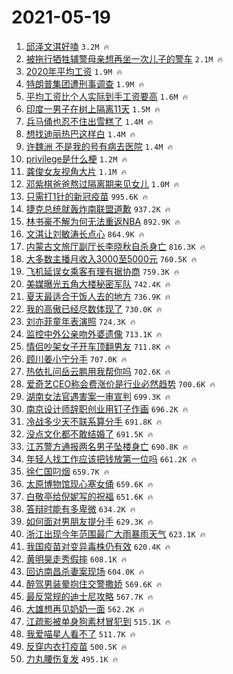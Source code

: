 # 2021-05-19

1. [邱泽文淇好嗑](https://s.weibo.com/weibo?q=%23%E9%82%B1%E6%B3%BD%E6%96%87%E6%B7%87%E5%A5%BD%E5%97%91%23&Refer=top) `3.2M 🔥`
1. [被拖行牺牲辅警母亲想再坐一次儿子的警车](https://s.weibo.com/weibo?q=%23%E8%A2%AB%E6%8B%96%E8%A1%8C%E7%89%BA%E7%89%B2%E8%BE%85%E8%AD%A6%E6%AF%8D%E4%BA%B2%E6%83%B3%E5%86%8D%E5%9D%90%E4%B8%80%E6%AC%A1%E5%84%BF%E5%AD%90%E7%9A%84%E8%AD%A6%E8%BD%A6%23&Refer=top) `2.1M 🔥`
1. [2020年平均工资](https://s.weibo.com/weibo?q=%232020%E5%B9%B4%E5%B9%B3%E5%9D%87%E5%B7%A5%E8%B5%84%23&Refer=top) `1.9M 🔥`
1. [特朗普集团遭刑事调查](https://s.weibo.com/weibo?q=%23%E7%89%B9%E6%9C%97%E6%99%AE%E9%9B%86%E5%9B%A2%E9%81%AD%E5%88%91%E4%BA%8B%E8%B0%83%E6%9F%A5%23&Refer=top) `1.9M 🔥`
1. [平均工资比个人实际到手工资要高](https://s.weibo.com/weibo?q=%23%E5%B9%B3%E5%9D%87%E5%B7%A5%E8%B5%84%E6%AF%94%E4%B8%AA%E4%BA%BA%E5%AE%9E%E9%99%85%E5%88%B0%E6%89%8B%E5%B7%A5%E8%B5%84%E8%A6%81%E9%AB%98%23&Refer=top) `1.6M 🔥`
1. [印度一男子在树上隔离11天](https://s.weibo.com/weibo?q=%23%E5%8D%B0%E5%BA%A6%E4%B8%80%E7%94%B7%E5%AD%90%E5%9C%A8%E6%A0%91%E4%B8%8A%E9%9A%94%E7%A6%BB11%E5%A4%A9%23&Refer=top) `1.5M 🔥`
1. [兵马俑也忍不住出雪糕了](https://s.weibo.com/weibo?q=%23%E5%85%B5%E9%A9%AC%E4%BF%91%E4%B9%9F%E5%BF%8D%E4%B8%8D%E4%BD%8F%E5%87%BA%E9%9B%AA%E7%B3%95%E4%BA%86%23&Refer=top) `1.4M 🔥`
1. [想找迪丽热巴这样白](https://s.weibo.com/weibo?q=%23%E6%83%B3%E6%89%BE%E8%BF%AA%E4%B8%BD%E7%83%AD%E5%B7%B4%E8%BF%99%E6%A0%B7%E7%99%BD%23&Refer=top) `1.4M 🔥`
1. [许魏洲 不是我的号有病去医院](https://s.weibo.com/weibo?q=%E8%AE%B8%E9%AD%8F%E6%B4%B2%20%E4%B8%8D%E6%98%AF%E6%88%91%E7%9A%84%E5%8F%B7%E6%9C%89%E7%97%85%E5%8E%BB%E5%8C%BB%E9%99%A2&Refer=top) `1.4M 🔥`
1. [privilege是什么梗](https://s.weibo.com/weibo?q=%23privilege%E6%98%AF%E4%BB%80%E4%B9%88%E6%A2%97%23&Refer=top) `1.2M 🔥`
1. [龚俊女友视角大片](https://s.weibo.com/weibo?q=%23%E9%BE%9A%E4%BF%8A%E5%A5%B3%E5%8F%8B%E8%A7%86%E8%A7%92%E5%A4%A7%E7%89%87%23&Refer=top) `1.1M 🔥`
1. [邓紫棋爸爸熬过隔离期来见女儿](https://s.weibo.com/weibo?q=%23%E9%82%93%E7%B4%AB%E6%A3%8B%E7%88%B8%E7%88%B8%E7%86%AC%E8%BF%87%E9%9A%94%E7%A6%BB%E6%9C%9F%E6%9D%A5%E8%A7%81%E5%A5%B3%E5%84%BF%23&Refer=top) `1.0M 🔥`
1. [只需打1针的新冠疫苗](https://s.weibo.com/weibo?q=%23%E5%8F%AA%E9%9C%80%E6%89%931%E9%92%88%E7%9A%84%E6%96%B0%E5%86%A0%E7%96%AB%E8%8B%97%23&Refer=top) `995.6K 🔥`
1. [捷克总统就轰炸南联盟道歉](https://s.weibo.com/weibo?q=%23%E6%8D%B7%E5%85%8B%E6%80%BB%E7%BB%9F%E5%B0%B1%E8%BD%B0%E7%82%B8%E5%8D%97%E8%81%94%E7%9B%9F%E9%81%93%E6%AD%89%23&Refer=top) `937.2K 🔥`
1. [林书豪不解为何无法重返NBA](https://s.weibo.com/weibo?q=%23%E6%9E%97%E4%B9%A6%E8%B1%AA%E4%B8%8D%E8%A7%A3%E4%B8%BA%E4%BD%95%E6%97%A0%E6%B3%95%E9%87%8D%E8%BF%94NBA%23&Refer=top) `892.9K 🔥`
1. [文淇让刘敏涛长点心](https://s.weibo.com/weibo?q=%23%E6%96%87%E6%B7%87%E8%AE%A9%E5%88%98%E6%95%8F%E6%B6%9B%E9%95%BF%E7%82%B9%E5%BF%83%23&Refer=top) `864.9K 🔥`
1. [内蒙古文旅厅副厅长李晓秋自杀身亡](https://s.weibo.com/weibo?q=%23%E5%86%85%E8%92%99%E5%8F%A4%E6%96%87%E6%97%85%E5%8E%85%E5%89%AF%E5%8E%85%E9%95%BF%E6%9D%8E%E6%99%93%E7%A7%8B%E8%87%AA%E6%9D%80%E8%BA%AB%E4%BA%A1%23&Refer=top) `816.3K 🔥`
1. [大多数主播月收入3000至5000元](https://s.weibo.com/weibo?q=%23%E5%A4%A7%E5%A4%9A%E6%95%B0%E4%B8%BB%E6%92%AD%E6%9C%88%E6%94%B6%E5%85%A53000%E8%87%B35000%E5%85%83%23&Refer=top) `760.5K 🔥`
1. [飞机延误女乘客有理有据协商](https://s.weibo.com/weibo?q=%23%E9%A3%9E%E6%9C%BA%E5%BB%B6%E8%AF%AF%E5%A5%B3%E4%B9%98%E5%AE%A2%E6%9C%89%E7%90%86%E6%9C%89%E6%8D%AE%E5%8D%8F%E5%95%86%23&Refer=top) `759.3K 🔥`
1. [美媒曝光五角大楼秘密军队](https://s.weibo.com/weibo?q=%23%E7%BE%8E%E5%AA%92%E6%9B%9D%E5%85%89%E4%BA%94%E8%A7%92%E5%A4%A7%E6%A5%BC%E7%A7%98%E5%AF%86%E5%86%9B%E9%98%9F%23&Refer=top) `742.4K 🔥`
1. [夏天最适合干饭人去的地方](https://s.weibo.com/weibo?q=%23%E5%A4%8F%E5%A4%A9%E6%9C%80%E9%80%82%E5%90%88%E5%B9%B2%E9%A5%AD%E4%BA%BA%E5%8E%BB%E7%9A%84%E5%9C%B0%E6%96%B9%23&Refer=top) `736.9K 🔥`
1. [我的高傲已经尽数体现了](https://s.weibo.com/weibo?q=%23%E6%88%91%E7%9A%84%E9%AB%98%E5%82%B2%E5%B7%B2%E7%BB%8F%E5%B0%BD%E6%95%B0%E4%BD%93%E7%8E%B0%E4%BA%86%23&Refer=top) `730.0K 🔥`
1. [刘亦菲童年表演照](https://s.weibo.com/weibo?q=%23%E5%88%98%E4%BA%A6%E8%8F%B2%E7%AB%A5%E5%B9%B4%E8%A1%A8%E6%BC%94%E7%85%A7%23&Refer=top) `724.3K 🔥`
1. [监控中外公亲吻外婆遗像](https://s.weibo.com/weibo?q=%23%E7%9B%91%E6%8E%A7%E4%B8%AD%E5%A4%96%E5%85%AC%E4%BA%B2%E5%90%BB%E5%A4%96%E5%A9%86%E9%81%97%E5%83%8F%23&Refer=top) `713.1K 🔥`
1. [情侣吵架女子开车顶翻男友](https://s.weibo.com/weibo?q=%23%E6%83%85%E4%BE%A3%E5%90%B5%E6%9E%B6%E5%A5%B3%E5%AD%90%E5%BC%80%E8%BD%A6%E9%A1%B6%E7%BF%BB%E7%94%B7%E5%8F%8B%23&Refer=top) `711.8K 🔥`
1. [顾川姜小宁分手](https://s.weibo.com/weibo?q=%23%E9%A1%BE%E5%B7%9D%E5%A7%9C%E5%B0%8F%E5%AE%81%E5%88%86%E6%89%8B%23&Refer=top) `707.0K 🔥`
1. [热依扎问岳云鹏用我帮你吗](https://s.weibo.com/weibo?q=%23%E7%83%AD%E4%BE%9D%E6%89%8E%E9%97%AE%E5%B2%B3%E4%BA%91%E9%B9%8F%E7%94%A8%E6%88%91%E5%B8%AE%E4%BD%A0%E5%90%97%23&Refer=top) `702.6K 🔥`
1. [爱奇艺CEO称会费涨价是行业必然趋势](https://s.weibo.com/weibo?q=%23%E7%88%B1%E5%A5%87%E8%89%BACEO%E7%A7%B0%E4%BC%9A%E8%B4%B9%E6%B6%A8%E4%BB%B7%E6%98%AF%E8%A1%8C%E4%B8%9A%E5%BF%85%E7%84%B6%E8%B6%8B%E5%8A%BF%23&Refer=top) `700.6K 🔥`
1. [湖南女法官遇害案一审宣判](https://s.weibo.com/weibo?q=%23%E6%B9%96%E5%8D%97%E5%A5%B3%E6%B3%95%E5%AE%98%E9%81%87%E5%AE%B3%E6%A1%88%E4%B8%80%E5%AE%A1%E5%AE%A3%E5%88%A4%23&Refer=top) `699.3K 🔥`
1. [南京设计师辞职创业用钉子作画](https://s.weibo.com/weibo?q=%23%E5%8D%97%E4%BA%AC%E8%AE%BE%E8%AE%A1%E5%B8%88%E8%BE%9E%E8%81%8C%E5%88%9B%E4%B8%9A%E7%94%A8%E9%92%89%E5%AD%90%E4%BD%9C%E7%94%BB%23&Refer=top) `696.2K 🔥`
1. [冷战多少天不联系算分手](https://s.weibo.com/weibo?q=%23%E5%86%B7%E6%88%98%E5%A4%9A%E5%B0%91%E5%A4%A9%E4%B8%8D%E8%81%94%E7%B3%BB%E7%AE%97%E5%88%86%E6%89%8B%23&Refer=top) `691.8K 🔥`
1. [没点文化都不敢结婚了](https://s.weibo.com/weibo?q=%23%E6%B2%A1%E7%82%B9%E6%96%87%E5%8C%96%E9%83%BD%E4%B8%8D%E6%95%A2%E7%BB%93%E5%A9%9A%E4%BA%86%23&Refer=top) `691.5K 🔥`
1. [江苏警方通报两名男子坠楼身亡](https://s.weibo.com/weibo?q=%23%E6%B1%9F%E8%8B%8F%E8%AD%A6%E6%96%B9%E9%80%9A%E6%8A%A5%E4%B8%A4%E5%90%8D%E7%94%B7%E5%AD%90%E5%9D%A0%E6%A5%BC%E8%BA%AB%E4%BA%A1%23&Refer=top) `690.8K 🔥`
1. [年轻人找工作应该把钱放第一位吗](https://s.weibo.com/weibo?q=%23%E5%B9%B4%E8%BD%BB%E4%BA%BA%E6%89%BE%E5%B7%A5%E4%BD%9C%E5%BA%94%E8%AF%A5%E6%8A%8A%E9%92%B1%E6%94%BE%E7%AC%AC%E4%B8%80%E4%BD%8D%E5%90%97%23&Refer=top) `661.2K 🔥`
1. [徐仁国叼烟](https://s.weibo.com/weibo?q=%23%E5%BE%90%E4%BB%81%E5%9B%BD%E5%8F%BC%E7%83%9F%23&Refer=top) `659.7K 🔥`
1. [太原博物馆现心塞女俑](https://s.weibo.com/weibo?q=%23%E5%A4%AA%E5%8E%9F%E5%8D%9A%E7%89%A9%E9%A6%86%E7%8E%B0%E5%BF%83%E5%A1%9E%E5%A5%B3%E4%BF%91%23&Refer=top) `659.6K 🔥`
1. [白敬亭给倪妮写的祝福](https://s.weibo.com/weibo?q=%23%E7%99%BD%E6%95%AC%E4%BA%AD%E7%BB%99%E5%80%AA%E5%A6%AE%E5%86%99%E7%9A%84%E7%A5%9D%E7%A6%8F%23&Refer=top) `651.6K 🔥`
1. [答辩时能有多卑微](https://s.weibo.com/weibo?q=%23%E7%AD%94%E8%BE%A9%E6%97%B6%E8%83%BD%E6%9C%89%E5%A4%9A%E5%8D%91%E5%BE%AE%23&Refer=top) `634.2K 🔥`
1. [如何面对男朋友提分手](https://s.weibo.com/weibo?q=%23%E5%A6%82%E4%BD%95%E9%9D%A2%E5%AF%B9%E7%94%B7%E6%9C%8B%E5%8F%8B%E6%8F%90%E5%88%86%E6%89%8B%23&Refer=top) `629.3K 🔥`
1. [浙江出现今年范围最广大雨暴雨天气](https://s.weibo.com/weibo?q=%23%E6%B5%99%E6%B1%9F%E5%87%BA%E7%8E%B0%E4%BB%8A%E5%B9%B4%E8%8C%83%E5%9B%B4%E6%9C%80%E5%B9%BF%E5%A4%A7%E9%9B%A8%E6%9A%B4%E9%9B%A8%E5%A4%A9%E6%B0%94%23&Refer=top) `623.1K 🔥`
1. [我国疫苗对变异毒株仍有效](https://s.weibo.com/weibo?q=%23%E6%88%91%E5%9B%BD%E7%96%AB%E8%8B%97%E5%AF%B9%E5%8F%98%E5%BC%82%E6%AF%92%E6%A0%AA%E4%BB%8D%E6%9C%89%E6%95%88%23&Refer=top) `620.4K 🔥`
1. [黄明昊走秀假摔](https://s.weibo.com/weibo?q=%23%E9%BB%84%E6%98%8E%E6%98%8A%E8%B5%B0%E7%A7%80%E5%81%87%E6%91%94%23&Refer=top) `608.1K 🔥`
1. [回访南昌杀妻案现场](https://s.weibo.com/weibo?q=%23%E5%9B%9E%E8%AE%BF%E5%8D%97%E6%98%8C%E6%9D%80%E5%A6%BB%E6%A1%88%E7%8E%B0%E5%9C%BA%23&Refer=top) `604.0K 🔥`
1. [醉驾男装晕抱住交警撒娇](https://s.weibo.com/weibo?q=%23%E9%86%89%E9%A9%BE%E7%94%B7%E8%A3%85%E6%99%95%E6%8A%B1%E4%BD%8F%E4%BA%A4%E8%AD%A6%E6%92%92%E5%A8%87%23&Refer=top) `569.6K 🔥`
1. [最反常规的迪士尼攻略](https://s.weibo.com/weibo?q=%23%E6%9C%80%E5%8F%8D%E5%B8%B8%E8%A7%84%E7%9A%84%E8%BF%AA%E5%A3%AB%E5%B0%BC%E6%94%BB%E7%95%A5%23&Refer=top) `567.7K 🔥`
1. [大雄想再见奶奶一面](https://s.weibo.com/weibo?q=%23%E5%A4%A7%E9%9B%84%E6%83%B3%E5%86%8D%E8%A7%81%E5%A5%B6%E5%A5%B6%E4%B8%80%E9%9D%A2%23&Refer=top) `562.2K 🔥`
1. [江疏影被单身狗素材冒犯到](https://s.weibo.com/weibo?q=%23%E6%B1%9F%E7%96%8F%E5%BD%B1%E8%A2%AB%E5%8D%95%E8%BA%AB%E7%8B%97%E7%B4%A0%E6%9D%90%E5%86%92%E7%8A%AF%E5%88%B0%23&Refer=top) `515.1K 🔥`
1. [我爱喵星人看不了](https://s.weibo.com/weibo?q=%23%E6%88%91%E7%88%B1%E5%96%B5%E6%98%9F%E4%BA%BA%E7%9C%8B%E4%B8%8D%E4%BA%86%23&Refer=top) `511.7K 🔥`
1. [反穿内衣打疫苗](https://s.weibo.com/weibo?q=%23%E5%8F%8D%E7%A9%BF%E5%86%85%E8%A1%A3%E6%89%93%E7%96%AB%E8%8B%97%23&Refer=top) `500.5K 🔥`
1. [力丸腰伤复发](https://s.weibo.com/weibo?q=%23%E5%8A%9B%E4%B8%B8%E8%85%B0%E4%BC%A4%E5%A4%8D%E5%8F%91%23&Refer=top) `495.1K 🔥`
